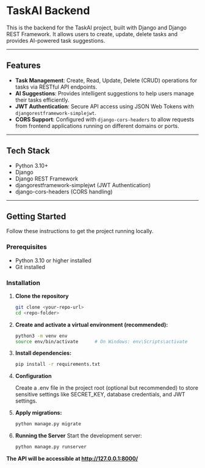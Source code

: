 # TaskAI Backend

This is the backend for the TaskAI project, built with Django and Django REST Framework. It allows users to create, update, delete tasks and provides AI-powered task suggestions.

---

## Features

- **Task Management**: Create, Read, Update, Delete (CRUD) operations for tasks via RESTful API endpoints.
- **AI Suggestions**: Provides intelligent suggestions to help users manage their tasks efficiently.
- **JWT Authentication**: Secure API access using JSON Web Tokens with `djangorestframework-simplejwt`.
- **CORS Support**: Configured with `django-cors-headers` to allow requests from frontend applications running on different domains or ports.

---

## Tech Stack

- Python 3.10+
- Django
- Django REST Framework
- djangorestframework-simplejwt (JWT Authentication)
- django-cors-headers (CORS handling)

---

## Getting Started

Follow these instructions to get the project running locally.

### Prerequisites

- Python 3.10 or higher installed
- Git installed

### Installation

1. **Clone the repository**

   ```bash
   git clone <your-repo-url>
   cd <repo-folder>

2. **Create and activate a virtual environment (recommended):**

   ```bash
   python3 -m venv env
   source env/bin/activate      # On Windows: env\Scripts\activate

3. **Install dependencies:**

   ```bash
   pip install -r requirements.txt

4. **Configuration**

   Create a .env file in the project root (optional but recommended) to store sensitive settings like SECRET_KEY, database credentials, and JWT settings.

5. **Apply migrations:**

   ```bash
   python manage.py migrate

6. **Running the Server**
   Start the development server:

   ```bash
   python manage.py runserver
   
**The API will be accessible at http://127.0.0.1:8000/**
